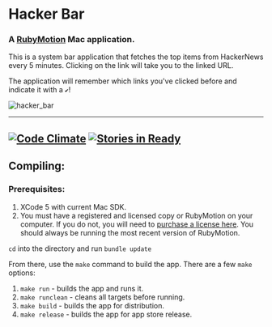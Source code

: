 # Hacker Bar
### A [RubyMotion](http://www.rubymotion.com/) Mac application.

This is a system bar application that fetches the top items from HackerNews every 5 minutes. Clicking on the link will take you to the linked URL.

The application will remember which links you've clicked before and indicate it with a `✔`!

![hacker_bar](https://f.cloud.github.com/assets/139261/1594280/37e08be2-52d8-11e3-8002-4c48bbeb00a0.png)

---
[![Code Climate](https://codeclimate.com/github/MohawkApps/Hacker-Bar.png)](https://codeclimate.com/github/MohawkApps/Hacker-Bar) [![Stories in Ready](https://badge.waffle.io/MohawkApps/Hacker-Bar.png)](http://waffle.io/MohawkApps/Hacker-Bar)
---

## Compiling:

### Prerequisites:

1. XCode 5 with current Mac SDK.
2. You must have a registered and licensed copy or RubyMotion on your computer. If you do not, you will need to [purchase a license here](http://www.rubymotion.com/). You should always be running the most recent version of RubyMotion.

`cd` into the directory and run `bundle update`

From there, use the `make` command to build the app. There are a few `make` options:

1. `make run` - builds the app and runs it.
2. `make runclean` - cleans all targets before running.
3. `make build` - builds the app for distribution.
4. `make release` - builds the app for app store release.
